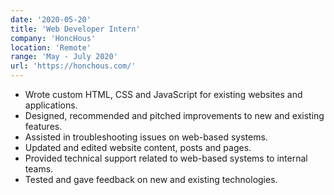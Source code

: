 ```yaml
---
date: '2020-05-20'
title: 'Web Developer Intern'
company: 'HoncHous'
location: 'Remote'
range: 'May - July 2020'
url: 'https://honchous.com/'
---
```


- Wrote custom HTML, CSS and JavaScript for existing websites and applications.
- Designed, recommended and pitched improvements to new and existing features.
- Assisted in troubleshooting issues on web-based systems.
- Updated and edited website content, posts and pages.
- Provided technical support related to web-based systems to internal teams.
- Tested and gave feedback on new and existing technologies.
